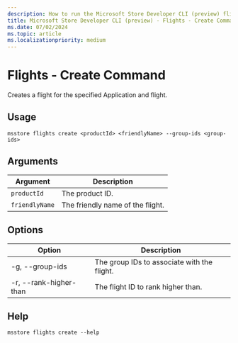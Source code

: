 ```yaml
---
description: How to run the Microsoft Store Developer CLI (preview) flights create command.
title: Microsoft Store Developer CLI (preview) - Flights - Create Command
ms.date: 07/02/2024
ms.topic: article
ms.localizationpriority: medium
---
```


# Flights - Create Command

Creates a flight for the specified Application and flight.

## Usage

```console
msstore flights create <productId> <friendlyName> --group-ids <group-ids>
```

## Arguments

| Argument    | Description |
|-------------|-------------|
| `productId` | The product ID. |
| `friendlyName` | The friendly name of the flight. |

## Options

| Option | Description |
|--------|-------------|
| -g, --group-ids | The group IDs to associate with the flight. |
  -r, --rank-higher-than | The flight ID to rank higher than. |

## Help

```console
msstore flights create --help
```